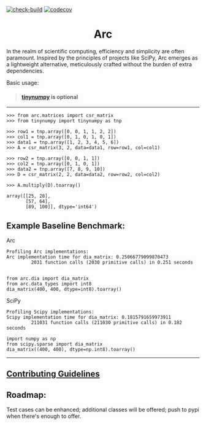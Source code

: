 [![check-build](https://github.com/Bchass/Arc/actions/workflows/test-actions.yml/badge.svg)](https://github.com/Bchass/Arc/actions/workflows/test-actions.yml)
[![codecov](https://codecov.io/gh/Bchass/Arc/branch/main/graph/badge.svg?token=gPGfS15fwA)](https://codecov.io/gh/Bchass/Arc)

<h1 align="center">
Arc
</h1>

In the realm of scientific computing, efficiency and simplicity are often paramount. Inspired by the principles of projects like SciPy, Arc emerges as a lightweight alternative, meticulously crafted without the burden of extra dependencies.

Basic usage:

> #### [tinynumpy](https://github.com/Bchass/tinynumpy) is optional
---

```python3
>>> from arc.matrices import csr_matrix
>>> from tinynumpy import tinynumpy as tnp

>>> row1 = tnp.array([0, 0, 1, 1, 2, 2])
>>> col1 = tnp.array([0, 1, 0, 1, 0, 1])
>>> data1 = tnp.array([1, 2, 3, 4, 5, 6])
>>> A = csr_matrix(3, 2, data=data1, row=row1, col=col1)

>>> row2 = tnp.array([0, 0, 1, 1])
>>> col2 = tnp.array([0, 1, 0, 1])
>>> data2 = tnp.array([7, 8, 9, 10])
>>> D = csr_matrix(2, 2, data=data2, row=row2, col=col2)

>>> A.multiply(D).toarray()

array([[25, 28],
       [57, 64],
       [89, 100]], dtype='int64')
```

Example Baseline Benchmark:
---

Arc
```
Profiling Arc implementations:
Arc implementation time for dia_matrix: 0.25066779099870473
         2031 function calls (2030 primitive calls) in 0.251 seconds
```

```python3

from arc.dia import dia_matrix
from arc.data_types import int8
dia_matrix(400, 400, dtype=int8).toarray()
```

SciPy

```
Profiling Scipy implementations:
Scipy implementation time for dia_matrix: 0.1815791659973911
         211031 function calls (211030 primitive calls) in 0.182 seconds
```

```python3
import numpy as np
from scipy.sparse import dia_matrix
dia_matrix((400, 400), dtype=np.int8).toarray()
```
---

[Contributing Guidelines](https://github.com/Bchass/Arc/blob/main/CONTRIBUTING.md)
---

Roadmap:
---
Test cases can be enhanced; additional classes will be offered; push to pypi when there's enough to offer.
